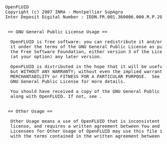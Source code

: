 <pre>
OpenFLUID
Copyright (c) 2007 INRA - Montpellier SupAgro
Inter Deposit Digital Number : IDDN.FR.001.360006.000.R.P.2009.000.30100


 == GNU General Public License Usage ==

  OpenFLUID is free software: you can redistribute it and/or modify
  it under the terms of the GNU General Public License as published by
  the Free Software Foundation, either version 3 of the License, or
  (at your option) any later version.

  OpenFLUID is distributed in the hope that it will be useful,
  but WITHOUT ANY WARRANTY; without even the implied warranty of
  MERCHANTABILITY or FITNESS FOR A PARTICULAR PURPOSE.  See the
  GNU General Public License for more details.

  You should have received a copy of the GNU General Public License
  along with OpenFLUID. If not, see <http://www.gnu.org/licenses/>.


 == Other Usage ==

  Other Usage means a use of OpenFLUID that is inconsistent with the GPL
  license, and requires a written agreement between You and INRA.
  Licensees for Other Usage of OpenFLUID may use this file in accordance
  with the terms contained in the written agreement between You and INRA.
</pre>
